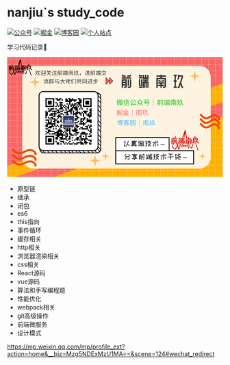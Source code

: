 # nanjiu`s study_code

[![公众号](https://img.shields.io/badge/%E5%85%AC%E4%BC%97%E5%8F%B7-%E5%89%8D%E7%AB%AF%E5%8D%97%E7%8E%96-brightgre?style=flat-square&logo=WeChat)](https://blog-static.cnblogs.com/files/songyao666/nanjiu.gif) [![掘金](https://img.shields.io/badge/%E6%8E%98%E9%87%91-%E5%8D%97%E7%8E%96-blue?style=flat-square)](https://juejin.cn/user/219558057873005/posts) [![博客园](https://img.shields.io/badge/%E5%8D%9A%E5%AE%A2%E5%9B%AD-%E5%8D%97%E7%8E%96-critical?style=flat-square)](https://www.cnblogs.com/songyao666/) [![个人站点](https://img.shields.io/badge/%E4%B8%AA%E4%BA%BA%E7%AB%99%E7%82%B9-%E5%89%8D%E7%AB%AF%E5%8D%97%E7%8E%96-blueviolet?style=flat-square)](https://bettersong.github.io/)

学习代码记录📝

![nanjiu](./images/nanjiu.gif)

- 原型链
- 继承
- 闭包
- es6
- this指向
- 事件循环
- 缓存相关
- http相关
- 浏览器渲染相关
- css相关
- React源码
- vue源码
- 算法和手写编程题
- 性能优化
- webpack相关
- git高级操作
- 前端微服务
- 设计模式

https://mp.weixin.qq.com/mp/profile_ext?action=home&__biz=Mzg5NDExMzU1MA==&scene=124#wechat_redirect
